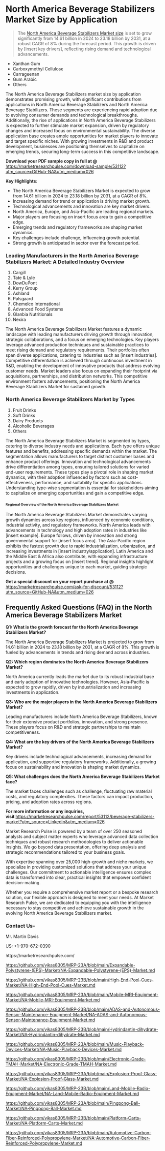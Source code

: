 <h1>North America Beverage Stabilizers Market&nbsp;Size by Application</h1><blockquote><p>The <a href="https://marketresearchpulse.com/download-sample/53112?utm_source=GitHub-NA&amp;utm_medium=026">North America Beverage Stabilizers Market size</a> is set to grow significantly from 14.61 billion in 2024 to 23.18 billion by 2031, at a robust CAGR of 8% during the forecast period. This growth is driven by [insert key drivers], reflecting rising demand and technological advancements.</p></blockquote><ul><li>Xanthan Gum<li> Carboxymethyl Cellulose<li> Carrageenan<li> Gum Arabic<li> Others</li></ul><p>The North America Beverage Stabilizers market size by application demonstrates promising growth, with significant contributions from applications in North America Beverage Stabilizers and North America Beverage Stabilizers. These segments are experiencing rapid adoption due to evolving consumer demands and technological breakthroughs. Additionally, the rise of applications in North America Beverage Stabilizers is expected to further stimulate market expansion, driven by regulatory changes and increased focus on environmental sustainability. The diverse application base creates ample opportunities for market players to innovate and target specific niches. With growing investments in R&D and product development, businesses are positioning themselves to capitalize on emerging trends, securing long-term success in this competitive landscape.</p><p><strong>Download your PDF sample copy in full at @ </strong><a href="https://marketresearchpulse.com/download-sample/53112?utm_source=GitHub-NA&amp;utm_medium=026">https://marketresearchpulse.com/download-sample/53112?utm_source=GitHub-NA&amp;utm_medium=026</a></p><p><strong>Key Highlights: </strong></p><ul><li>The North America Beverage Stabilizers Market is expected to grow from 14.61 billion in 2024 to 23.18 billion by 2031, at a CAGR of 8%.</li><li>Increasing demand for trend or application is driving market growth.</li><li>Technological advancements and innovation are key market drivers.</li><li>North America, Europe, and Asia-Pacific are leading regional markets.</li><li>Major players are focusing on insert focus area to gain a competitive edge.</li><li>Emerging trends and regulatory frameworks are shaping market dynamics.</li><li>Key challenges include challenge, influencing growth potential.</li><li>Strong growth is anticipated in sector over the forecast period.</li></ul><h3>Leading Manufacturers in the North America Beverage Stabilizers Market: A Detailed Industry Overview</h3><ol><li>Cargill</li><li>Tate & Lyle</li><li>DowDuPont</li><li>Kerry Group</li><li>Ashland</li><li>Palsgaard</li><li>Chemelco International</li><li>Advanced Food Systems</li><li>Glanbia Nutritionals</li><li>Nexira</li></ol><div class="flex max-w-full flex-col flex-grow"><div class="min-h-8 text-message flex w-full flex-col items-end gap-2 whitespace-normal break-words [.text-message+&amp;]:mt-5" dir="auto" data-message-author-role="assistant" data-message-id="fd8432e4-4910-450d-b182-61b7bfb0a01f" data-message-model-slug="gpt-4o"><div class="flex w-full flex-col gap-1 empty:hidden first:pt-[3px]"><div class="markdown prose w-full break-words dark:prose-invert light"><p>The North America Beverage Stabilizers Market features a dynamic landscape with leading manufacturers driving growth through innovation, strategic collaborations, and a focus on emerging technologies. Key players leverage advanced production techniques and sustainable practices to meet rising demand and regulatory requirements. Their portfolios often span diverse applications, catering to industries such as [insert industries]. Competitive differentiation is achieved through continuous investment in R&amp;D, enabling the development of innovative products that address evolving customer needs. Market leaders also focus on expanding their footprint via acquisitions, partnerships, and distribution networks. This competitive environment fosters advancements, positioning the North America Beverage Stabilizers Market for sustained growth.</p></div></div></div></div><h3>North America Beverage Stabilizers Market by Types</h3><ol><li>Fruit Drinks<li> Soft Drinks<li> Dairy Products<li> Alcoholic Beverages<li> Others</li></ol><div class="flex max-w-full flex-col flex-grow"><div class="min-h-8 text-message flex w-full flex-col items-end gap-2 whitespace-normal break-words [.text-message+&amp;]:mt-5" dir="auto" data-message-author-role="assistant" data-message-id="084470be-0bb7-4664-bddf-5156b4f41249" data-message-model-slug="gpt-4o-mini"><div class="flex w-full flex-col gap-1 empty:hidden first:pt-[3px]"><div class="markdown prose w-full break-words dark:prose-invert light"><p>The North America Beverage Stabilizers Market is segmented by types, catering to diverse industry needs and applications. Each type offers unique features and benefits, addressing specific demands within the market. The segmentation allows manufacturers to target distinct customer bases and enhance product offerings. Innovation and technological advancements drive differentiation among types, ensuring tailored solutions for varied end-user requirements. These types play a pivotal role in shaping market dynamics, with their adoption influenced by factors such as cost-effectiveness, performance, and suitability for specific applications. Understanding type-wise segmentation is essential for stakeholders aiming to capitalize on emerging opportunities and gain a competitive edge.</p></div></div></div></div><h3><span style="font-size: 11px;">Regional Overview of the North America Beverage Stabilizers Market</span></h3><div class="flex max-w-full flex-col flex-grow"><div class="min-h-8 text-message flex w-full flex-col items-end gap-2 whitespace-normal break-words [.text-message+&amp;]:mt-5" dir="auto" data-message-author-role="assistant" data-message-id="e9038762-ce64-4e30-91c9-9bd413514231" data-message-model-slug="gpt-4o-mini"><div class="flex w-full flex-col gap-1 empty:hidden first:pt-[3px]"><div class="markdown prose w-full break-words dark:prose-invert light"><p>The North America Beverage Stabilizers Market demonstrates varying growth dynamics across key regions, influenced by economic conditions, industrial activity, and regulatory frameworks. North America leads with advancements in technology and high adoption rates in industries like [insert example]. Europe follows, driven by innovation and strong governmental support for [insert focus area]. The Asia-Pacific region exhibits the fastest growth due to rapid industrialization, urbanization, and increasing investments in [insert industry/application]. Latin America and the Middle East &amp; Africa also contribute, with expanding infrastructure projects and a growing focus on [insert trend]. Regional insights highlight opportunities and challenges unique to each market, guiding strategic decisions.</p></div></div></div></div><p><strong>Get a special discount on your report purchase at @ </strong><a href="https://marketresearchpulse.com/ask-for-discount/53112?utm_source=GitHub-NA&amp;utm_medium=026">https://marketresearchpulse.com/ask-for-discount/53112?utm_source=GitHub-NA&amp;utm_medium=026</a></p><h2>Frequently Asked Questions (FAQ) in the North America Beverage Stabilizers Market</h2><p><strong>Q1: What is the growth forecast for the North America Beverage Stabilizers Market?</strong></p><p>The North America Beverage Stabilizers Market is projected to grow from 14.61 billion in 2024 to 23.18 billion by 2031, at a CAGR of 8%. This growth is fueled by advancements in trends and rising demand across industries.</p><p><strong>Q2: Which region dominates the North America Beverage Stabilizers Market?</strong></p><p>North America currently leads the market due to its robust industrial base and early adoption of innovative technologies. However, Asia-Pacific is expected to grow rapidly, driven by industrialization and increasing investments in application.</p><p><strong>Q3: Who are the major players in the North America Beverage Stabilizers Market?</strong></p><p>Leading manufacturers include North America Beverage Stabilizers, known for their extensive product portfolios, innovation, and strong presence. These players focus on R&amp;D and strategic partnerships to maintain competitiveness.</p><p><strong>Q4: What are the key drivers of the North America Beverage Stabilizers Market?</strong></p><p>Key drivers include technological advancements, increasing demand for application, and supportive regulatory frameworks. Additionally, a growing focus on sustainability and innovation is shaping market dynamics.</p><p><strong>Q5: What challenges does the North America Beverage Stabilizers Market face?</strong></p><p>The market faces challenges such as challenge, fluctuating raw material costs, and regulatory complexities. These factors can impact production, pricing, and adoption rates across regions.</p><p><strong>For more information or any inquiries, visit&nbsp;</strong><a href="https://marketresearchpulse.com/report/53112/beverage-stabilizers-market?utm_source=Linkedin&utm_medium=026">https://marketresearchpulse.com/report/53112/beverage-stabilizers-market?utm_source=Linkedin&utm_medium=026</a></p><p>Market Research Pulse is powered by a team of over 250 seasoned analysts and subject matter experts who leverage advanced data collection techniques and robust research methodologies to deliver actionable insights. We go beyond data presentation, offering deep analysis and strategic recommendations tailored to your business goals.</p><p>With expertise spanning over 25,000 high-growth and niche markets, we specialize in providing customized solutions that address your unique challenges. Our commitment to actionable intelligence ensures complex data is transformed into clear, practical insights that empower confident decision-making.</p><p>Whether you require a comprehensive market report or a bespoke research solution, our flexible approach is designed to meet your needs. At Market Research Pulse, we are dedicated to equipping you with the intelligence necessary to stay competitive and achieve sustainable growth in the evolving North America Beverage Stabilizers market.</p><h3><strong>Contact Us-</strong></h3><p>Mr. Martin Davis</p><p>US: +1-970-672-0390</p><p>https://marketresearchpulse.com/</p><p><a href="https://github.com/vikas8305/MRP-23A/blob/main/Expandable-Polystyrene-(EPS)-Market/NA-Expandable-Polystyrene-(EPS)-Market.md">https://github.com/vikas8305/MRP-23A/blob/main/Expandable-Polystyrene-(EPS)-Market/NA-Expandable-Polystyrene-(EPS)-Market.md</a></p><p><a href="https://github.com/vikas8305/MRP-23B/blob/main/High-End-Pool-Cues-Market/NA-High-End-Pool-Cues-Market.md">https://github.com/vikas8305/MRP-23B/blob/main/High-End-Pool-Cues-Market/NA-High-End-Pool-Cues-Market.md</a></p><p><a href="https://github.com/vikas8305/MRP-23A/blob/main/Mobile-MRI-Equipment-Market/NA-Mobile-MRI-Equipment-Market.md">https://github.com/vikas8305/MRP-23A/blob/main/Mobile-MRI-Equipment-Market/NA-Mobile-MRI-Equipment-Market.md</a></p><p><a href="https://github.com/vikas8305/MRP-23B/blob/main/ADAS-and-Autonomous-Sensor-Maintenance-Equipment-Market/NA-ADAS-and-Autonomous-Sensor-Maintenance-Equipment-Market.md">https://github.com/vikas8305/MRP-23B/blob/main/ADAS-and-Autonomous-Sensor-Maintenance-Equipment-Market/NA-ADAS-and-Autonomous-Sensor-Maintenance-Equipment-Market.md</a></p><p><a href="https://github.com/vikas8305/MRP-23B/blob/main/Hydrindantin-dihydrate-Market/NA-Hydrindantin-dihydrate-Market.md">https://github.com/vikas8305/MRP-23B/blob/main/Hydrindantin-dihydrate-Market/NA-Hydrindantin-dihydrate-Market.md</a></p><p><a href="https://github.com/vikas8305/MRP-23A/blob/main/Music-Playback-Devices-Market/NA-Music-Playback-Devices-Market.md">https://github.com/vikas8305/MRP-23A/blob/main/Music-Playback-Devices-Market/NA-Music-Playback-Devices-Market.md</a></p><p><a href="https://github.com/vikas8305/MRP-23B/blob/main/Electronic-Grade-TMAH-Market/NA-Electronic-Grade-TMAH-Market.md">https://github.com/vikas8305/MRP-23B/blob/main/Electronic-Grade-TMAH-Market/NA-Electronic-Grade-TMAH-Market.md</a></p><p><a href="https://github.com/vikas8305/MRP-23A/blob/main/Explosion-Proof-Glass-Market/NA-Explosion-Proof-Glass-Market.md">https://github.com/vikas8305/MRP-23A/blob/main/Explosion-Proof-Glass-Market/NA-Explosion-Proof-Glass-Market.md</a></p><p><a href="https://github.com/vikas8305/MRP-23B/blob/main/Land-Mobile-Radio-Equipment-Market/NA-Land-Mobile-Radio-Equipment-Market.md">https://github.com/vikas8305/MRP-23B/blob/main/Land-Mobile-Radio-Equipment-Market/NA-Land-Mobile-Radio-Equipment-Market.md</a></p><p><a href="https://github.com/vikas8305/MRP-23A/blob/main/Pingpong-Ball-Market/NA-Pingpong-Ball-Market.md">https://github.com/vikas8305/MRP-23A/blob/main/Pingpong-Ball-Market/NA-Pingpong-Ball-Market.md</a></p><p><a href="https://github.com/vikas8305/MRP-23B/blob/main/Platform-Carts-Market/NA-Platform-Carts-Market.md">https://github.com/vikas8305/MRP-23B/blob/main/Platform-Carts-Market/NA-Platform-Carts-Market.md</a></p><p><a href="https://github.com/vikas8305/MRP-23A/blob/main/Automotive-Carbon-Fiber-Reinforced-Polypropylene-Market/NA-Automotive-Carbon-Fiber-Reinforced-Polypropylene-Market.md">https://github.com/vikas8305/MRP-23A/blob/main/Automotive-Carbon-Fiber-Reinforced-Polypropylene-Market/NA-Automotive-Carbon-Fiber-Reinforced-Polypropylene-Market.md</a></p>
